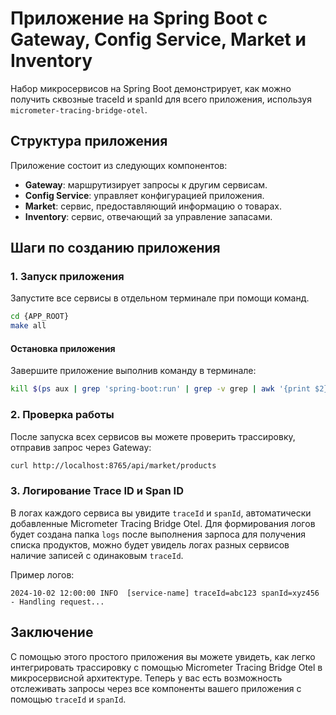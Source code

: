 # Приложение на Spring Boot с Gateway, Config Service, Market и Inventory

Набор микросервисов на Spring Boot демонстрирует, как можно получить сквозные traceId и spanId для всего приложения, используя `micrometer-tracing-bridge-otel`.

## Структура приложения

Приложение состоит из следующих компонентов:

- **Gateway**: маршрутизирует запросы к другим сервисам.
- **Config Service**: управляет конфигурацией приложения.
- **Market**: сервис, предоставляющий информацию о товарах.
- **Inventory**: сервис, отвечающий за управление запасами.

## Шаги по созданию приложения

### 1. Запуск приложения

Запустите все сервисы в отдельном терминале при помощи команд.
```bash
cd {APP_ROOT}
make all
```


#### Остановка приложения

Завершите приложение выполнив команду в терминале:
```bash
kill $(ps aux | grep 'spring-boot:run' | grep -v grep | awk '{print $2}') 
```

### 2. Проверка работы

После запуска всех сервисов вы можете проверить трассировку, отправив запрос через Gateway:

```bash
curl http://localhost:8765/api/market/products
```

### 3. Логирование Trace ID и Span ID

В логах каждого сервиса вы увидите `traceId` и `spanId`, автоматически добавленные Micrometer Tracing Bridge Otel. Для формирования логов будет создана папка `logs` после выполнения зарпоса для получения списка продуктов, можно будет увидель логах разных сервисов наличие записей с одинаковым `traceId`.

Пример логов:

```
2024-10-02 12:00:00 INFO  [service-name] traceId=abc123 spanId=xyz456 - Handling request...
```


## Заключение

С помощью этого простого приложения вы можете увидеть, как легко интегрировать трассировку с помощью Micrometer Tracing Bridge Otel в микросервисной архитектуре. Теперь у вас есть возможность отслеживать запросы через все компоненты вашего приложения с помощью `traceId` и `spanId`.